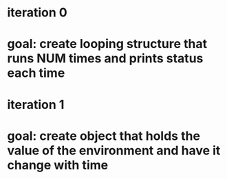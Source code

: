 # iteration 0
# goal: create looping structure that runs NUM times and prints status each time 

# iteration 1 
# goal: create object that holds the value of the environment and have it change with time 

